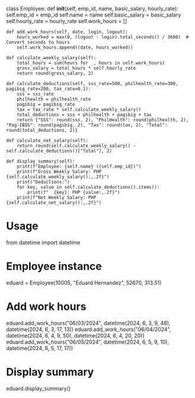 class Employee:
    def __init__(self, emp_id, name, basic_salary, hourly_rate):
        self.emp_id = emp_id
        self.name = name
        self.basic_salary = basic_salary
        self.hourly_rate = hourly_rate
        self.work_hours = []

    def add_work_hours(self, date, login, logout):
        hours_worked = max(0, (logout - login).total_seconds() / 3600)  # Convert seconds to hours
        self.work_hours.append((date, hours_worked))

    def calculate_weekly_salary(self):
        total_hours = sum(hours for _, hours in self.work_hours)
        gross_salary = total_hours * self.hourly_rate
        return round(gross_salary, 2)

    def calculate_deductions(self, sss_rate=500, philhealth_rate=300, pagibig_rate=200, tax_rate=0.1):
        sss = sss_rate
        philhealth = philhealth_rate
        pagibig = pagibig_rate
        tax = tax_rate * self.calculate_weekly_salary()
        total_deductions = sss + philhealth + pagibig + tax
        return {"SSS": round(sss, 2), "PhilHealth": round(philhealth, 2), "Pag-IBIG": round(pagibig, 2), "Tax": round(tax, 2), "Total": round(total_deductions, 2)}

    def calculate_net_salary(self):
        return round(self.calculate_weekly_salary() - self.calculate_deductions()["Total"], 2)

    def display_summary(self):
        print(f"Employee: {self.name} ({self.emp_id})")
        print(f"Gross Weekly Salary: PHP {self.calculate_weekly_salary():,.2f}")
        print("Deductions:")
        for key, value in self.calculate_deductions().items():
            print(f"  {key}: PHP {value:,.2f}")
        print(f"Net Weekly Salary: PHP {self.calculate_net_salary():,.2f}")

# Usage
from datetime import datetime

# Employee instance
eduard = Employee(10005, "Eduard Hernandez", 52670, 313.51)

# Add work hours
eduard.add_work_hours("06/03/2024", datetime(2024, 6, 3, 9, 48), datetime(2024, 6, 3, 17, 13))
eduard.add_work_hours("06/04/2024", datetime(2024, 6, 4, 9, 50), datetime(2024, 6, 4, 20, 20))
eduard.add_work_hours("06/05/2024", datetime(2024, 6, 5, 9, 10), datetime(2024, 6, 5, 17, 17))

# Display summary
eduard.display_summary()
